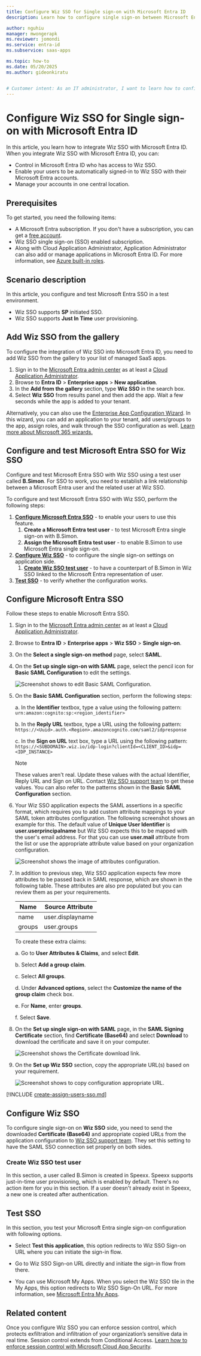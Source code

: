 ```yaml
---
title: Configure Wiz SSO for Single sign-on with Microsoft Entra ID
description: Learn how to configure single sign-on between Microsoft Entra ID and Wiz SSO.

author: nguhiu
manager: mwongerapk
ms.reviewer: jomondi
ms.service: entra-id
ms.subservice: saas-apps

ms.topic: how-to
ms.date: 05/20/2025
ms.author: gideonkiratu


# Customer intent: As an IT administrator, I want to learn how to configure single sign-on between Microsoft Entra ID and Wiz SSO so that I can control who has access to Wiz SSO, enable automatic sign-in with Microsoft Entra accounts, and manage my accounts in one central location.
---
```


# Configure Wiz SSO for Single sign-on with Microsoft Entra ID

In this article,  you learn how to integrate Wiz SSO with Microsoft Entra ID. When you integrate Wiz SSO with Microsoft Entra ID, you can:

* Control in Microsoft Entra ID who has access to Wiz SSO.
* Enable your users to be automatically signed-in to Wiz SSO with their Microsoft Entra accounts.
* Manage your accounts in one central location.

## Prerequisites

To get started, you need the following items:

* A Microsoft Entra subscription. If you don't have a subscription, you can get a [free account](https://azure.microsoft.com/free/).
* Wiz SSO single sign-on (SSO) enabled subscription.
* Along with Cloud Application Administrator, Application Administrator can also add or manage applications in Microsoft Entra ID.
For more information, see [Azure built-in roles](~/identity/role-based-access-control/permissions-reference.md).

## Scenario description

In this article,  you configure and test Microsoft Entra SSO in a test environment.

* Wiz SSO supports **SP** initiated SSO.
* Wiz SSO supports **Just In Time** user provisioning.

## Add Wiz SSO from the gallery

To configure the integration of Wiz SSO into Microsoft Entra ID, you need to add Wiz SSO from the gallery to your list of managed SaaS apps.

1. Sign in to the [Microsoft Entra admin center](https://entra.microsoft.com) as at least a [Cloud Application Administrator](~/identity/role-based-access-control/permissions-reference.md#cloud-application-administrator).
1. Browse to **Entra ID** > **Enterprise apps** > **New application**.
1. In the **Add from the gallery** section, type **Wiz SSO** in the search box.
1. Select **Wiz SSO** from results panel and then add the app. Wait a few seconds while the app is added to your tenant.

 Alternatively, you can also use the [Enterprise App Configuration Wizard](https://portal.office.com/AdminPortal/home?Q=Docs#/azureadappintegration). In this wizard, you can add an application to your tenant, add users/groups to the app, assign roles, and walk through the SSO configuration as well. [Learn more about Microsoft 365 wizards.](/microsoft-365/admin/misc/azure-ad-setup-guides)

<a name='configure-and-test-azure-ad-sso-for-wiz-sso'></a>

## Configure and test Microsoft Entra SSO for Wiz SSO

Configure and test Microsoft Entra SSO with Wiz SSO using a test user called **B.Simon**. For SSO to work, you need to establish a link relationship between a Microsoft Entra user and the related user at Wiz SSO.

To configure and test Microsoft Entra SSO with Wiz SSO, perform the following steps:

1. **[Configure Microsoft Entra SSO](#configure-azure-ad-sso)** - to enable your users to use this feature.
    1. **Create a Microsoft Entra test user** - to test Microsoft Entra single sign-on with B.Simon.
    1. **Assign the Microsoft Entra test user** - to enable B.Simon to use Microsoft Entra single sign-on.
1. **[Configure Wiz SSO](#configure-wiz-sso)** - to configure the single sign-on settings on application side.
    1. **[Create Wiz SSO test user](#create-wiz-sso-test-user)** - to have a counterpart of B.Simon in Wiz SSO linked to the Microsoft Entra representation of user.
1. **[Test SSO](#test-sso)** - to verify whether the configuration works.

<a name='configure-azure-ad-sso'></a>

## Configure Microsoft Entra SSO

Follow these steps to enable Microsoft Entra SSO.

1. Sign in to the [Microsoft Entra admin center](https://entra.microsoft.com) as at least a [Cloud Application Administrator](~/identity/role-based-access-control/permissions-reference.md#cloud-application-administrator).
1. Browse to **Entra ID** > **Enterprise apps** > **Wiz SSO** > **Single sign-on**.
1. On the **Select a single sign-on method** page, select **SAML**.
1. On the **Set up single sign-on with SAML** page, select the pencil icon for **Basic SAML Configuration** to edit the settings.

    ![Screenshot shows to edit Basic SAML Configuration.](common/edit-urls.png "Basic Configuration")

1. On the **Basic SAML Configuration** section, perform the following steps:

    a. In the **Identifier** textbox, type a value using the following pattern:
    `urn:amazon:cognito:sp:<region_identifier>`

    b. In the **Reply URL** textbox, type a URL using the following pattern:
    `https://<Uuid>.auth.<Region>.amazoncognito.com/saml2/idpresponse`

    c. In the **Sign on URL** text box, type a URL using the following pattern:
    `https://<SUBDOMAIN>.wiz.io/idp-login?clientId=<CLIENT_ID>&idp=<IDP_INSTANCE>`

    > [!Note]
    > These values aren't real. Update these values with the actual Identifier, Reply URL and Sign on URL. Contact [Wiz SSO support team](mailto:delivery@wiz.io) to get these values. You can also refer to the patterns shown in the **Basic SAML Configuration** section.

1. Your Wiz SSO application expects the SAML assertions in a specific format, which requires you to add custom attribute mappings to your SAML token attributes configuration. The following screenshot shows an example for this. The default value of **Unique User Identifier** is **user.userprincipalname** but Wiz SSO expects this to be mapped with the user's email address. For that you can use **user.mail** attribute from the list or use the appropriate attribute value based on your organization configuration.

	![Screenshot shows the image of attributes configuration.](common/default-attributes.png "Attributes")

1. In addition to previous step, Wiz SSO application expects few more attributes to be passed back in SAML response, which are shown in the following table. These attributes are also pre populated but you can review them as per your requirements.

    | Name | Source Attribute|
    | ------------ | --------- |
    | name | user.displayname |
    | groups | user.groups |

    To create these extra claims:

   a. Go to **User Attributes & Claims**, and select **Edit**.

   b. Select **Add a group claim**.

   c. Select **All groups**.

   d. Under **Advanced options**, select the **Customize the name of the group claim** check box.

   e. For **Name**, enter **groups**.
   
   f. Select **Save**.   

1. On the **Set up single sign-on with SAML** page, in the **SAML Signing Certificate** section,  find **Certificate (Base64)** and select **Download** to download the certificate and save it on your computer.

    ![Screenshot shows the Certificate download link.](common/certificatebase64.png "Certificate")

1. On the **Set up Wiz SSO** section, copy the appropriate URL(s) based on your requirement.

	![Screenshot shows to copy configuration appropriate URL.](common/copy-configuration-urls.png "Metadata")  

<a name='create-an-azure-ad-test-user'></a>

[!INCLUDE [create-assign-users-sso.md](~/identity/saas-apps/includes/create-assign-users-sso.md)]

## Configure Wiz SSO

To configure single sign-on on **Wiz SSO** side, you need to send the downloaded **Certificate (Base64)** and appropriate copied URLs from the application configuration to [Wiz SSO support team](mailto:delivery@wiz.io). They set this setting to have the SAML SSO connection set properly on both sides.

### Create Wiz SSO test user

In this section, a user called B.Simon is created in Speexx. Speexx supports just-in-time user provisioning, which is enabled by default. There's no action item for you in this section. If a user doesn't already exist in Speexx, a new one is created after authentication.

## Test SSO 

In this section, you test your Microsoft Entra single sign-on configuration with following options. 

* Select **Test this application**, this option redirects to Wiz SSO Sign-on URL where you can initiate the sign-in flow. 

* Go to Wiz SSO Sign-on URL directly and initiate the sign-in flow from there.

* You can use Microsoft My Apps. When you select the Wiz SSO tile in the My Apps, this option redirects to Wiz SSO Sign-On URL. For more information, see [Microsoft Entra My Apps](/azure/active-directory/manage-apps/end-user-experiences#azure-ad-my-apps).

## Related content

Once you configure Wiz SSO you can enforce session control, which protects exfiltration and infiltration of your organization’s sensitive data in real time. Session control extends from Conditional Access. [Learn how to enforce session control with Microsoft Cloud App Security](/cloud-app-security/proxy-deployment-aad).
